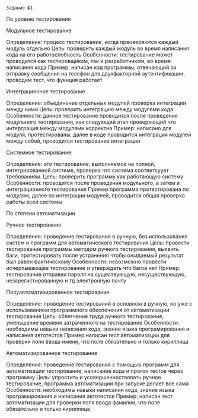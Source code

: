     Задание №1

По уровню тестирования

Модульное тестирование

Определение: процесс тестирование, когда првоверяются каждый модуль отдельно
Цель: проверить каждый модуль во время написания кода на его работоспобность
Особенности: тестирование может проводится как тестировщиком, так и разработчиком, во время написания кода
Пример: написан код программы, отвечающий за отправку сообщения на телефон для двухфакторной аутентификации, проводим тест, что фукнция работает 


Интеграционное тестирование

Определение: объединение отдельных модулей проверка интеграции между ними
Цель: проверить интеграцию между модулями кода
Особенности: данное тестирование проводится после проведения модульного тестирования, как следующий этап проверяющий что интерграция между модулями корректна
Пример: написано для модуля, протестированы, далее в коде проводится интеграция модулей между собой, проводится тестирование интеграции


Системное тестирование:

Определение: это тестирование, выполняемое на полной, интегрированной системе, проверка что система соответсуует требованиям.
Цель: проверить программу как работающую систему
Особенности: проводится после проведения модульного, а затем и интеграционного тестирования
Пример:программа протестирована по модулям, далее по интеграции модулей, проводится общая проверка работы всей системы


По степени автоматизации

Ручное тестирование

Определение: проведение тестирования в ручную, без использования систем и программ для автоматического тестирования
Цель: провести тестирование программы методом ручного тестирования, выявить баги, протестировать после устранения чтобы ожидаемый результат был равен фактическому
Особенности: невозможно провести исчерпывающее тестирование и утверждать что багов нет
Пример: тестирование отправки пароля на существующую, несуществующую, незарегистированную и тд электронную почту


Полуавтоматизированное тестирование

Определение: проведение тестирований в основном в ручную, но уже с использованием программного обеспечения от автоматизации тестирования
Цель: облегчение труда ручного тестирование, уменьшение времени затраченного на тестирование
Особенности: необходимы навыки написания кода, знание языка програмирования и написания автотестов
Пример:написан тест автоматизации для проверки поля ввода имени, что поле обязательно и только кириллица 


Автоматизированное тестирование

Определение: проведение тестирования с помощью программ для автоматизации тестирование, написание кода и прогон тестов через программу
Цель: упростить и усовершенноствовать ручное тестирование, программа автоматизации при запуске делает все сама
Особенности: необходимы навыки написания кода, знание языка програмирования и написания автотестов
Пример: написан тест автоматизации для проверки поля ввода фамилии, что поле обязательно и только кириллица 

